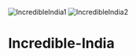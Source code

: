 ![IncredibleIndia1](https://user-images.githubusercontent.com/70458425/115471839-a49a2100-a206-11eb-863d-93e2225402ca.gif)
![IncredibleIndia2](https://user-images.githubusercontent.com/70458425/115471859-acf25c00-a206-11eb-830c-bc47d827c4f2.gif)
# Incredible-India
